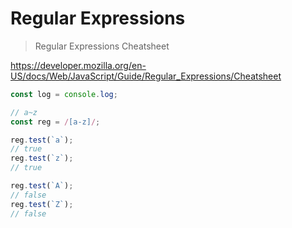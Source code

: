 # Regular Expressions


> Regular Expressions Cheatsheet


https://developer.mozilla.org/en-US/docs/Web/JavaScript/Guide/Regular_Expressions/Cheatsheet

```js
const log = console.log;

// a~z
const reg = /[a-z]/;

reg.test(`a`);
// true
reg.test(`z`);
// true

reg.test(`A`);
// false
reg.test(`Z`);
// false


```
